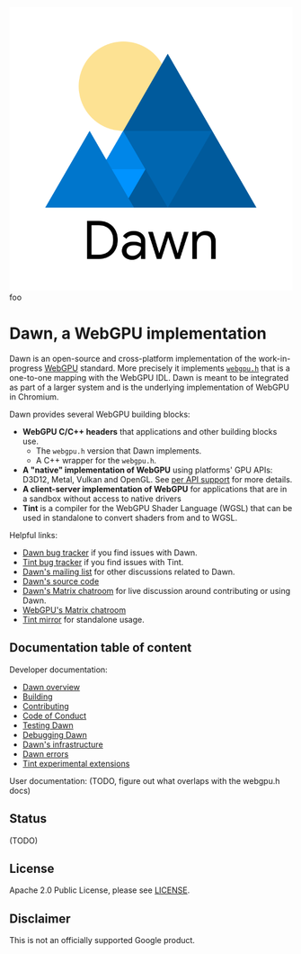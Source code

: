 ![Dawn's logo: a sun rising behind a stylized mountain inspired by the WebGPU logo. The text "Dawn" is written below it.](docs/imgs/dawn_logo.png "Dawn's logo")
foo
# Dawn, a WebGPU implementation

Dawn is an open-source and cross-platform implementation of the work-in-progress [WebGPU](https://webgpu.dev) standard.
More precisely it implements [`webgpu.h`](https://github.com/webgpu-native/webgpu-headers/blob/main/webgpu.h) that is a one-to-one mapping with the WebGPU IDL.
Dawn is meant to be integrated as part of a larger system and is the underlying implementation of WebGPU in Chromium.

Dawn provides several WebGPU building blocks:
 - **WebGPU C/C++ headers** that applications and other building blocks use.
   - The `webgpu.h` version that Dawn implements.
   - A C++ wrapper for the `webgpu.h`.
 - **A "native" implementation of WebGPU** using platforms' GPU APIs: D3D12, Metal, Vulkan and OpenGL. See [per API support](docs/support.md) for more details.
 - **A client-server implementation of WebGPU** for applications that are in a sandbox without access to native drivers
 - **Tint** is a compiler for the WebGPU Shader Language (WGSL) that can be used in standalone to convert shaders from and to WGSL.

Helpful links:

 - [Dawn bug tracker](https://bugs.chromium.org/p/dawn/issues/entry) if you find issues with Dawn.
 - [Tint bug tracker](https://bugs.chromium.org/p/tint/issues/entry) if you find issues with Tint.
 - [Dawn's mailing list](https://groups.google.com/forum/#!members/dawn-graphics) for other discussions related to Dawn.
 - [Dawn's source code](https://dawn.googlesource.com/dawn)
 - [Dawn's Matrix chatroom](https://matrix.to/#/#webgpu-dawn:matrix.org) for live discussion around contributing or using Dawn.
 - [WebGPU's Matrix chatroom](https://matrix.to/#/#WebGPU:matrix.org)
 - [Tint mirror](https://dawn.googlesource.com/tint) for standalone usage.

## Documentation table of content

Developer documentation:

 - [Dawn overview](docs/dawn/overview.md)
 - [Building](docs/building.md)
 - [Contributing](CONTRIBUTING.md)
 - [Code of Conduct](CODE_OF_CONDUCT.md)
 - [Testing Dawn](docs/dawn/testing.md)
 - [Debugging Dawn](docs/dawn/debugging.md)
 - [Dawn's infrastructure](docs/dawn/infra.md)
 - [Dawn errors](docs/dawn/errors.md)
 - [Tint experimental extensions](docs/tint/experimental_extensions.md)


User documentation: (TODO, figure out what overlaps with the webgpu.h docs)

## Status

(TODO)

## License

Apache 2.0 Public License, please see [LICENSE](/LICENSE).

## Disclaimer

This is not an officially supported Google product.
